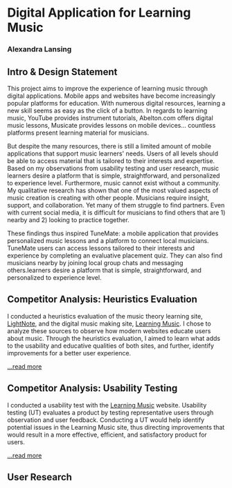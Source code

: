 # Digital Application for Learning Music
### Alexandra Lansing

## Intro & Design Statement
This project aims to improve the experience of learning music through digital applications. Mobile apps and websites have become increasingly popular platforms for education. With numerous digital resources, learning a new skill seems as easy as the click of a button. In regards to learning music, YouTube provides instrument tutorials, Abelton.com offers digital music lessons, Musicate provides lessons on mobile devices… countless platforms present learning material for musicians.

But despite the many resources, there is still a limited amount of mobile applications that support music learners' needs. Users of all levels should be able to access material that is tailored to their interests and expertise. Based on my observations from usability testing and user research, music learners desire a platform that is simple, straightforward, and personalized to experience level. Furthermore, music cannot exist without a community. My qualitative research has shown that one of the most valued aspects of music creation is creating with other people. Musicians require insight, support, and collaboration. Yet many of them struggle to find partners. Even with current social media, it is difficult for musicians to find others that are 1) nearby and 2) looking to practice together.

These findings thus inspired TuneMate: a mobile application that provides personalized music lessons and a platform to connect local musicians. TuneMate users can access lessons tailored to their interests and experience by completing an evaluative placement quiz. They can also find musicians nearby by joining local group chats and messaging others.learners desire a platform that is simple, straightforward, and personalized to experience level. 

## Competitor Analysis: Heuristics Evaluation
I conducted a heuristics evaluation of the music theory learning site, [LightNote](https://www.lightnote.co/), and the digital music making site, [Learning Music](https://learningmusic.ableton.com/make-beats/make-beats.html). I chose to analyze these sources to observe how modern websites educate users about music. Through the heuristics evaluation, I aimed to learn what adds to the usability and educative qualities of both sites, and further, identify improvements for a better user experience. 

[...read more](https://github.com/alex-lansing/DH110/blob/main/Assignment01/README.md)

## Competitor Analysis: Usability Testing
I conducted a usability test with the [Learning Music](https://learningmusic.ableton.com/make-beats/make-beats.html) website. Usability testing (UT) evaluates a product by testing representative users through observation and user feedback. Conducting a UT would help identify potential issues in the Learning Music site, thus directing improvements that would result in a more effective, efficient, and satisfactory product for users.

[...read more](https://github.com/alex-lansing/DH110/tree/main/Assignment02)

## User Research
